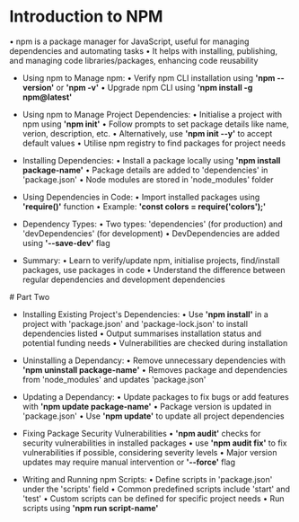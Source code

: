 # Introduction to NPM
• npm is a package manager for JavaScript, useful for managing dependencies and automating tasks
• It helps with installing, publishing, and managing code libraries/packages, enhancing code reusability

* Using npm to Manage npm:
    • Verify npm CLI installation using __'npm -- version'__ or __'npm -v'__
    • Upgrade npm CLI using __'npm install -g npm@latest'__

* Using npm to Manage Project Dependencies:
    • Initialise a project with npm using __'npm init'__
    • Follow prompts to set package details like name, verion, description, etc.
    • Alternatively, use __'npm init --y'__ to accept default values
    • Utilise npm registry to find packages for project needs

* Installing Dependencies:
    • Install a package locally using __'npm install package-name'__
    • Package details are added to 'dependencies' in 'package.json'
    • Node modules are stored in 'node_modules' folder

* Using Dependencies in Code:
    • Import installed packages using __'require()'__ function
    • Example: __'const colors = require('colors');'__

* Dependency Types:
    • Two types: 'dependencies' (for production) and 'devDependencies' (for development)
    • DevDependencies are added using __'--save-dev'__ flag

* Summary:
    • Learn to verify/update npm, initialise projects, find/install packages, use packages in code
    • Understand the difference between regular dependencies and development dependencies


# Part Two

* Installing Existing Project's Dependencies:
    • Use __'npm install'__ in a project with 'package.json' and 'package-lock.json' to install dependencies listed
    • Output summarises installation status and potential funding needs
    • Vulnerabilities are checked during installation

* Uninstalling a Dependancy:
    • Remove unnecessary dependencies with __'npm uninstall package-name'__
    • Removes package and dependencies from 'node_modules' and updates 'package.json'

* Updating a Dependancy:
    • Update packages to fix bugs or add features with __'npm update package-name'__
    • Package version is updated in 'package.json'
    • Use __'npm update'__ to update all project dependencies

* Fixing Package Security Vulnerabilities
    • __'npm audit'__ checks for security vulnerabilities in installed packages
    • use __'npm audit fix'__ to fix vulnerabilities if possible, considering severity levels
    • Major version updates may require manual intervention or __'--force'__ flag

* Writing and Running npm Scripts:
    • Define scripts in 'package.json' under the 'scripts' field
    • Common predefined scripts include 'start' and 'test'
    • Custom scripts can be defined for specific project needs
    • Run scripts using __'npm run script-name'__
